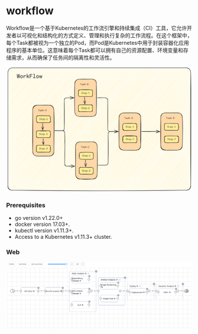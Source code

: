 # workflow

Workflow是一个基于Kubernetes的工作流引擎和持续集成（CI）工具，它允许开发者以可视化和结构化的方式定义、管理和执行复杂的工作流程。在这个框架中，每个Task都被视为一个独立的Pod，而Pod是Kubernetes中用于封装容器化应用程序的基本单位。这意味着每个Task都可以拥有自己的资源配置、环境变量和存储需求，从而确保了任务间的隔离性和灵活性。

![DAG](web/src/assets/workflow.png)


### Prerequisites
- go version v1.22.0+
- docker version 17.03+.
- kubectl version v1.11.3+.
- Access to a Kubernetes v1.11.3+ cluster.

### Web 

![DAG](web/src/assets/dag.png)


